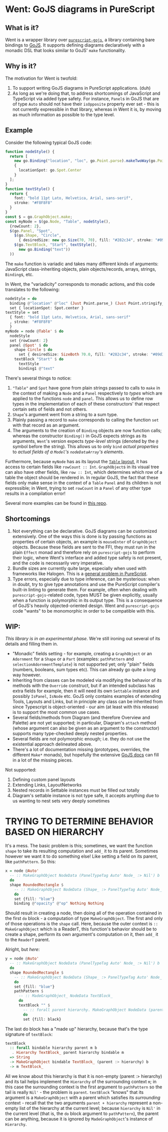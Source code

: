 # Went: GoJS diagrams in PureScript

## What is it?
Went is a wrapper library over [`purescript-gojs`](https://github.com/AdaBeat/purescript-gojs), a library containing bare bindings to [GoJS](https://gojs.net/latest/index.html). It supports defining diagrams declaratively with a monadic DSL that looks similar to GoJS' `make` functionality.

## Why is it?
The motivation for Went is twofold:
1. To support writing GoJS diagrams in PureScript applications. (duh)
2. As long as we're doing that, to address shortcomings of JavaScript and TypeScript via added type safety. For instance, `Panel`s in GoJS that are of type `Auto` should not have their `isOpposite` property ever set - this is not currently expressible in that library, whereas in Went it is, by moving as much information as possible to the type level.

## Example
Consider the following typical GoJS code:
```typescript
function nodeStyle() {
  return [
    new go.Binding("location", "loc", go.Point.parse).makeTwoWay(go.Point.stringify),
    {
      locationSpot: go.Spot.Center
    }
  ];
}
function textStyle() {
  return { 
    font: "bold 11pt Lato, Helvetica, Arial, sans-serif",
    stroke: "#F8F8F8"
  }
}
const $ = go.GraphObject.make;
const myNode = $(go.Node, "Table", nodeStyle(),
  {rowCount: 2},
  $(go.Panel, "Spot",
    $(go.Shape, "Circle",
      { desiredSize: new go.Size(70, 70), fill: "#282c34", stroke: "#09d3ac", strokeWidth: 3.5 }),
    $(go.TextBlock, "Start", textStyle(),
      new go.Binding("text"))
  ))
```
The `make` function is variadic and takes many different kinds of arguments: JavaScript class-inheriting objects, plain objects/records, arrays, strings, `Binding`s, etc. 

In Went, the "variadicity" corresponds to monadic actions, and this code translates to the following:
```purescript
nodeStyle = do
  binding @"location" @"loc" (Just Point.parse_) (Just Point.stringify_)
  set { locationSpot: Spot.center }
textStyle = set
  { font: "bold 11pt Lato, Helvetica, Arial, sans-serif"
  , stroke: "#F8F8F8"
  }
myNode = node @Table' $ do
  nodeStyle
  set {rowCount: 2}
  panel @Spot' $ do
    shape Circle $ do
      set { desiredSize: SizeBoth 70.0, fill: "#282c34", stroke: "#09d3ac", strokeWidth: 3.5 }
    textBlock "Start" $ do
      textStyle
      binding1 @"text"
```
There's several things to notice:
1. `"Table"` and `Spot` have gone from plain strings passed to calls to `make` in the context of making a `Node` and a `Panel` respectively to *types* which are applied to the functions `node` and `panel`. This allows us to define row types in the implementation of each of these constructors' that respect certain sets of fields and not others.
2. `Shape`'s argument went from a string to a sum type.
3. Plainly passing a record to `make` corresponds to calling the function `set` with that record as an argument.
4. The arguments to the creation of `Binding` objects are now function calls; whereas the constructor `Binding()` in GoJS expects strings as its arguments, `Went`'s version expects *type-level* strings (denoted by the `@` symbol before the string). This allows us to only `bind` *actual properties* to *actual fields of a `Model`'s `nodeDataArray`'s elements*.

Furthermore, because `myNode` has as its layout the [`Table` layout](https://gojs.net/latest/intro/tablePanels.html), it has access to certain fields like `rowCount :: Int`. `GraphObject`s in its visual tree can also have other fields, like `row :: Int`, which determines which row of a table the object should be rendered in. In regular GoJS, the fact that these fields only make sense in the context of a `Table` `Panel` and its children is not expressible; in Went, trying to set `rowCount` in a `Panel` of any other type results in a compilation error!

Several more examples can be found in [this repo](https://github.com/AdaBeat/purescript-went-examples).

## Shortcomings
1. Not everything can be declarative. GoJS diagrams can be customized extensively. One of the ways this is done is by passing functions as properties of certain objects, an example is `mouseEnter` of `GraphObject` objects. Because these fields are sent to the FFI, they must run in the plain `Effect` monad and therefore rely on `purescript-gojs` to perform their logic, where Went's interface and added type safety is not present, and the code is necessarily very imperative.
2. Bundle sizes are currently quite large, especially when used with frameworks like Halogen. This is a [general problem in PureScript](https://www.reddit.com/r/purescript/comments/ltm38p/how_do_you_deal_with_the_giant_bundle_sizes_from/).
3. Type errors, especially due to type inference, can be mysterious: when in doubt, try to give type annotations and use the PureScript compiler's built-in linting to generate them. For example, often when dealing with `purescript-gojs`-related code, types MUST be given explicitly, usually when a function is polymorphic in its output type. This is a consequence of GoJS's heavily objected-oriented design. Went and `purescript-gojs` code "wants" to be monomorphic in order to be compatible with this.


## WIP:
*This library is in an experimental phase*. We're still ironing out several of its details and filling them in.

- "Monadic" fields setting - for example, creating a `GraphObject` or an `Adornment` for a `Shape` or a `Part` (examples: `pathPattern` and `selectionAdornmentTemplate`) is not supported yet; only "plain" fields (numbers, booleans, sum types etc). This can already go quite a long way however.
- Inheriting from classes can be modeled via modifying the behavior of its methods with the `Override` construct, but if an intended subclass has extra fields for example, then it will need its own `Settable` instance and possibly `IsPanel`, `IsNode` etc. GoJS only contains examples of extending Tools, Layouts and Links, but in principle any class can be inherited from since Typescript is object-oriented - our aim (at least with this release) is to support the most common use cases.
- Several fields/methods from Diagram (and therefore Overview and Palette) are not yet supported; in particular, Diagram's `attach` method (whose argument can also be given as an argument to the constructor) supports many type-checked deeply nested properties.
- Several fields are not polymorphic enough; i.e. they do not use the existential approach delineated above.
- There's a lot of documentation missing (prototypes, overrides, the different `Make*` monads), but hopefully the extensive [GoJS docs](https://gojs.net/latest/api/) can fill in a lot of the missing pieces.


Not supported:
1. Defining custom panel layouts
2. Extending Links, LayoutNetworks
3. Nested records in Settable instances must be filled out totally
4. Diagram's settable instance is not type safe, it accepts anything due to us wanting to nest sets very deeply sometimes


# TRYING TO DETERMINE BEHAVIOR BASED ON HIERARCHY
It's a mess. The basic problem is this; sometimes, we want the function `shape` to take its resulting computation and `add_` it to its parent. Sometimes however we want it to do something else! Like setting a field on its parent, like `pathPattern`. So this:

```purescript
x = node @Auto'
  -- :: MakeGraphObject NodeData (PanelTypeTag Auto' Node_ :> Nil') b
  do
  shape RoundedRectangle $ 
    -- :: MakeGraphObject NodeData (Shape_ :> PanelTypeTag Auto' Node_ :> Nil') b
    do
    set {fill: "blue"}
    binding @"opacity" @"op" Nothing Nothing
```

Should result in creating a node, then doing all of the operation contained in the first `do` block - a computation of type `MakeGraphObject`. The first and only of those operations is the `shape` call. Here, because the outer context is `:: MakeGraphObject` which is a ReaderT, this function's behavior should be to create a shape, perform its own argument's computation on it, then `add_` it to the `ReaderT` parent.

Alright, but _here_:

```purescript
y = node @Auto'
  -- :: MakeGraphObject NodeData (PanelTypeTag Auto' Node_ :> Nil') b
  do
  shape RoundedRectangle $
    -- :: MakeGraphObject NodeData (Shape_ :> PanelTypeTag Auto' Node_ :> Nil') b
    do
    set {fill: "blue"}
    pathPattern $
      -- :: MadeGraphObject_ NodeData TextBlock_
      do
      textBlock "" $
        -- :: forall parent hierarchy. MakeGraphObject NodeData (parent :> hierarchy) Unit
        do
        set {fill: black}
```
The last do block has a "made up" hierarchy, because that's the type signature of `textBlock`:
```purescript
textBlock
  :: forall bindable hierarchy parent m b
   . Hierarchy TextBlock_ parent hierarchy bindable m
  => String
  -> MakeGraphObject bindable TextBlock_ (parent :> hierarchy) b
  -> m TextBlock_
```
All we know about this hierarchy is that it is non-empty (parent :> hierarchy) and its tail helps implement the `Hierarchy` of the surrounding context `m`; in this case the surrounding context is the first argument to `pathPattern` so the tail is really `Nil'` - the problem is `parent`. `textBlock` "knows" that its argument is a `MakeGraphObject` with a parent which satisfies its *surrounding* context - recall that the two arguments `parent + hierarchy` represent a non-empty list of the hierarchy at the current level; because `hierarchy` is `Nil'` in the current level (that is, the `do` block argument to `pathPattern`), the parent can be anything, because it is ignored by `MadeGraphObject`'s instance of `Hierarchy`.